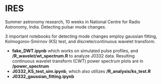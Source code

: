 # IRES
Summer astronomy research, 10 weeks in National Centre for Radio Astronomy, India. Detecting pulsar mode changes.

3 important notebooks for detecting mode changes employ gaussian fitting, Kolmogorov-Smirnov (KS) test, and discrete/continuous wavelet transform.

 - **fake_DWT.ipynb** which works on simulated pulse profiles, and **/R_wavelet/wt_spectrum.R** to analyze J0332 data. Resulting continuous wavelet transform (CWT) power spectrum plots are in **/power_spectrum**
  - **J0332_KS_test_sim.ipynb**, which also utilizes **/R_analysis/ks_test.R**
 - **J0332_gaussian_fitting.ipynb**

